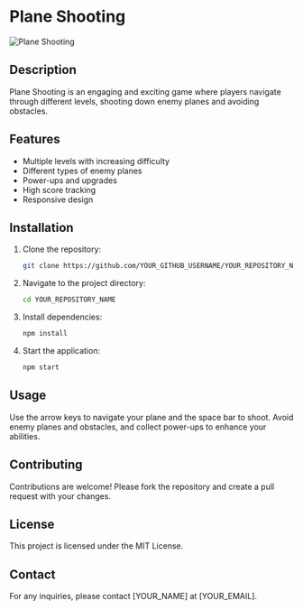 # Plane Shooting

![Plane Shooting]((https://github.com/prabashwara65/PlaneShooting-Kotlin-Android-Game/blob/main/planeshooting.png))

## Description

Plane Shooting is an engaging and exciting game where players navigate through different levels, shooting down enemy planes and avoiding obstacles.

## Features

- Multiple levels with increasing difficulty
- Different types of enemy planes
- Power-ups and upgrades
- High score tracking
- Responsive design

## Installation

1. Clone the repository:
    ```sh
    git clone https://github.com/YOUR_GITHUB_USERNAME/YOUR_REPOSITORY_NAME.git
    ```
2. Navigate to the project directory:
    ```sh
    cd YOUR_REPOSITORY_NAME
    ```
3. Install dependencies:
    ```sh
    npm install
    ```
4. Start the application:
    ```sh
    npm start
    ```

## Usage

Use the arrow keys to navigate your plane and the space bar to shoot. Avoid enemy planes and obstacles, and collect power-ups to enhance your abilities.

## Contributing

Contributions are welcome! Please fork the repository and create a pull request with your changes.

## License

This project is licensed under the MIT License.

## Contact

For any inquiries, please contact [YOUR_NAME] at [YOUR_EMAIL].
